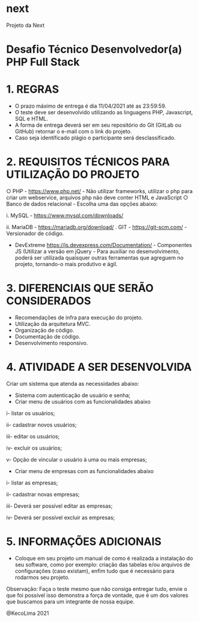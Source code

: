 # next
Projeto da Next

# Desafio Técnico Desenvolvedor(a) PHP Full Stack

# 1. REGRAS
- O prazo máximo de entrega é dia 11/04/2021 até as 23:59:59.
- O teste deve ser desenvolvido utilizando as linguagens PHP, Javascript, SQL e HTML.
- A forma de entrega deverá ser em seu repositório do Git (GitLab ou GitHub) retornar o e-mail com o link do projeto.
- Caso seja identificado plágio o participante será desclassificado.

# 2. REQUISITOS TÉCNICOS PARA UTILIZAÇÃO DO PROJETO
○ PHP - https://www.php.net/ - Não utilizar frameworks, utilizar o php para criar um webservice, arquivos php não deve conter HTML e JavaScript ○ Banco de dados relacional - Escolha uma das opções abaixo:

i. MySQL - https://www.mysql.com/downloads/

ii. MariaDB - https://mariadb.org/download/ . GIT - https://git-scm.com/ - Versionador de código.

- DevExtreme https://js.devexpress.com/Documentation/ - Componentes JS (Utilizar a versão em jQuery - Para auxiliar no desenvolvimento, poderá ser utilizada quaisquer outras ferramentas que agreguem no projeto, tornando-o mais produtivo e ágil.

# 3. DIFERENCIAIS QUE SERÃO CONSIDERADOS
- Recomendações de infra para execução do projeto.
- Utilização da arquitetura MVC.
- Organização de código.
- Documentação de código.
- Desenvolvimento responsivo.

# 4. ATIVIDADE A SER DESENVOLVIDA
Criar um sistema que atenda as necessidades abaixo:
- Sistema com autenticação de usuário e senha; 
- Criar menu de usuários com as funcionalidades abaixo
 
i- listar os usuários;

ii- cadastrar novos usuários;

iii- editar os usuários;

iv- excluir os usuários;

v- Opção de vincular o usuário à uma ou mais empresas;

- Criar menu de empresas com as funcionalidades abaixo

i- listar as empresas;

ii- cadastrar novas empresas;

iii- Deverá ser possível editar as empresas;

iv- Deverá ser possível excluir as empresas;

# 5. INFORMAÇÕES ADICIONAIS
- Coloque em seu projeto um manual de como é realizada a instalação do seu software, como por exemplo: criação das tabelas e/ou arquivos de configurações (caso existam), enfim tudo que é necessário para rodarmos seu projeto.
 
Observação: Faça o teste mesmo que não consiga entregar tudo, envie o que foi possível isso demonstra a força de vontade, que é um dos valores que buscamos para um integrante de nossa equipe.

@KecoLima 2021
